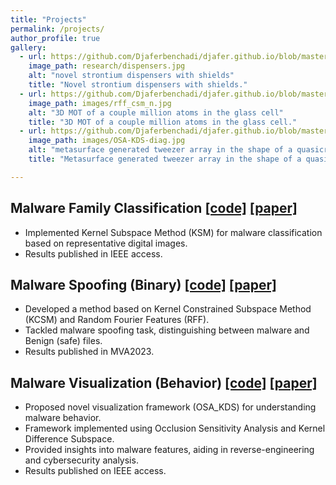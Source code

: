 ```yaml
---
title: "Projects"
permalink: /projects/
author_profile: true
gallery:
  - url: https://github.com/Djaferbenchadi/djafer.github.io/blob/master/images/KSM_algorithm.jpg
    image_path: research/dispensers.jpg
    alt: "novel strontium dispensers with shields"
    title: "Novel strontium dispensers with shields."
  - url: https://github.com/Djaferbenchadi/djafer.github.io/blob/master/images/rff_csm_n.jpg
    image_path: images/rff_csm_n.jpg
    alt: "3D MOT of a couple million atoms in the glass cell"
    title: "3D MOT of a couple million atoms in the glass cell."
  - url: https://github.com/Djaferbenchadi/djafer.github.io/blob/master/images/OSA-KDS-diag.jpg
    image_path: images/OSA-KDS-diag.jpg
    alt: "metasurface generated tweezer array in the shape of a quasicrystal"
    title: "Metasurface generated tweezer array in the shape of a quasicrystal."

---
```




##  Malware Family Classification  [[code]](https://github.com/Djaferbenchadi/Malware_classification_ksm) [[paper]](https://ieeexplore.ieee.org/abstract/document/10244023)
- Implemented Kernel Subspace Method (KSM) for malware classification based on representative digital images.
- Results published in IEEE access.
  
##  Malware Spoofing (Binary) [[code]](https://github.com/Djaferbenchadi/Malware_analysis_binary) [[paper]](https://ieeexplore.ieee.org/abstract/document/10215631)
- Developed a method based on Kernel Constrained Subspace Method (KCSM) and Random Fourier Features (RFF).
- Tackled malware spoofing task, distinguishing between malware and Benign (safe) files.
- Results published in MVA2023.

##  Malware Visualization (Behavior) [[code]](https://github.com/Djaferbenchadi/OSA_KDS) [[paper]](https://ieeexplore.ieee.org/abstract/document/10244023)
- Proposed novel visualization framework (OSA_KDS) for understanding malware behavior.
- Framework implemented using Occlusion Sensitivity Analysis and Kernel Difference Subspace.
- Provided insights into malware features, aiding in reverse-engineering and cybersecurity analysis.
- Results published on IEEE access.
